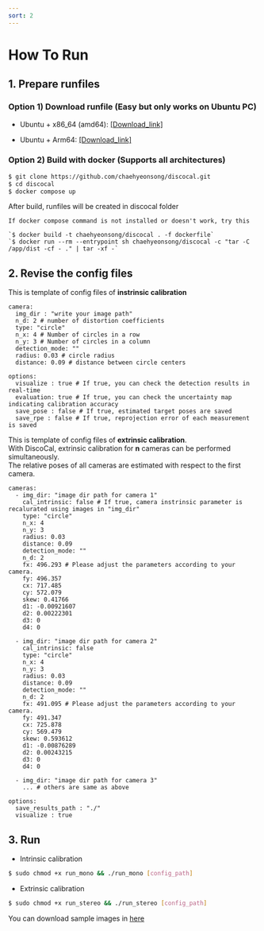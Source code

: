 ```yaml
---
sort: 2
---
```


# How To Run

## 1. Prepare runfiles
### Option 1) Download runfile (Easy but only works on Ubuntu PC)
* Ubuntu + x86_64 (amd64): 
	[[Download_link]](https://www.dropbox.com/scl/fo/m7ugu49aboonfk1o55spk/ADgaLJ8n3V_oks52XEz2Sts?rlkey=noidt7em84dtzfbbxl0j28wxk&st=nzrwslgt&dl=0)

* Ubuntu + Arm64: 
	[[Download_link]](https://www.dropbox.com/scl/fo/j0s4rr1bkzul7r8bptks6/ADmWkbheq0jjjIbGLno8gw4?rlkey=xaflec5h9591i0dct8akb3p9z&st=qnqwcoul&dl=0)

### Option 2) Build with docker (Supports all architectures)
```bash
$ git clone https://github.com/chaehyeonsong/discocal.git
$ cd discocal
$ docker compose up
```
After build, runfiles will be created in discocal folder 

```tip
If docker compose command is not installed or doesn't work, try this

`$ docker build -t chaehyeonsong/discocal . -f dockerfile`  
`$ docker run --rm --entrypoint sh chaehyeonsong/discocal -c "tar -C /app/dist -cf - ." | tar -xf -`
```



## 2. Revise the config files
This is template of config files of **instrinsic calibration**

```
camera:
  img_dir : "write your image path" 
  n_d: 2 # number of distortion coefficients
  type: "circle"
  n_x: 4 # Number of circles in a row
  n_y: 3 # Number of circles in a column
  detection_mode: ""
  radius: 0.03 # circle radius
  distance: 0.09 # distance between circle centers

options:
  visualize : true # If true, you can check the detection results in real-time
  evaluation: true # If true, you can check the uncertainty map indicating calibration accuracy
  save_pose : false # If true, estimated target poses are saved
  save_rpe : false # If true, reprojection error of each measurement is saved
```

This is template of config files of **extrinsic calibration**.  
With DiscoCal, extrinsic calibration for **n** cameras can be performed simultaneously.  
The relative poses of all cameras are estimated with respect to the first camera.
```
cameras:
  - img_dir: "image dir path for camera 1"
    cal_intrinsic: false # If true, camera instrinsic parameter is recalurated using images in "img_dir"
    type: "circle"
    n_x: 4 
    n_y: 3
    radius: 0.03
    distance: 0.09
    detection_mode: ""
    n_d: 2
    fx: 496.293 # Please adjust the parameters according to your camera.
    fy: 496.357
    cx: 717.485
    cy: 572.079
    skew: 0.41766
    d1: -0.00921607
    d2: 0.00222301
    d3: 0
    d4: 0

  - img_dir: "image dir path for camera 2"
    cal_intrinsic: false
    type: "circle"
    n_x: 4 
    n_y: 3
    radius: 0.03
    distance: 0.09
    detection_mode: ""
    n_d: 2
    fx: 491.095 # Please adjust the parameters according to your camera.
    fy: 491.347
    cx: 725.878
    cy: 569.479
    skew: 0.593612
    d1: -0.00876289
    d2: 0.00243215
    d3: 0
    d4: 0
    
  - img_dir: "image dir path for camera 3"
    ... # others are same as above

options:
  save_results_path : "./"
  visualize : true
```


## 3. Run 
* Intrinsic calibration
```bash
$ sudo chmod +x run_mono && ./run_mono [config_path]
```
* Extrinsic calibration
```bash
$ sudo chmod +x run_stereo && ./run_stereo [config_path]
```

You can download sample images in [here](https://www.dropbox.com/scl/fo/mdy8xivja5wfwrjpculb3/ALXiShefmtTgfacgkOm7Zcw?rlkey=0ndgwesufd22f7i0mcfrtl8uo&st=s99ke8pt&dl=0)